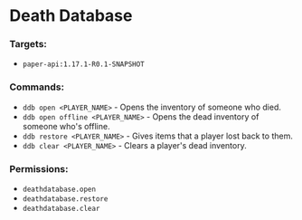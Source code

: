 # Death Database
### Targets:
- `paper-api:1.17.1-R0.1-SNAPSHOT`

### Commands:
- `ddb open <PLAYER_NAME>` - Opens the inventory of someone who died.
- `ddb open offline <PLAYER_NAME>` - Opens the dead inventory of someone who's offline.
- `ddb restore <PLAYER_NAME>` - Gives items that a player lost back to them.
- `ddb clear <PLAYER_NAME>` - Clears a player's dead inventory.

### Permissions:
- `deathdatabase.open`
- `deathdatabase.restore`
- `deathdatabase.clear`